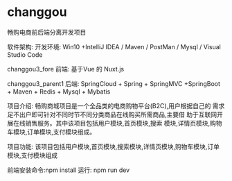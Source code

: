 # changgou
畅购电商前后端分离开发项目


软件架构:
开发环境: Win10 +IntelliJ IDEA / Maven / PostMan / Mysql / Visual Studio Code

changgou3_fore
前端: 基于Vue 的 Nuxt.js 


changgou3_parent1
后端:  SpringCloud + Spring + SpringMVC +SpringBoot + Maven + Redis + Mysql + Mybatis 



项目介绍: 
畅购商城项目是一个全品类的电商购物平台(B2C),用户根据自己的 需求足不出户即可针对不同时节不同分类商品在线购买所需商品,主要借 助于互联网开展在线销售服务。其中该项目包括用户模块,首页模块,搜索 模块,详情页模块,购物车模块,订单模块,支付模块组成。



项目功能:
该项目包括用户模块,首页模块,搜索模块,详情页模块,购物车模块,订单模块,支付模块组成


前端安装命令:npm install 
运行:  npm run dev
